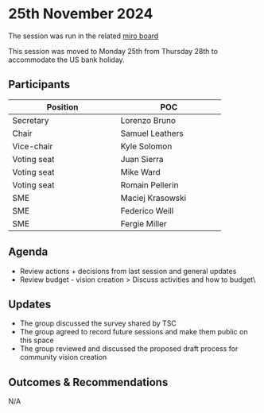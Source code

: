 # 25th November 2024

The session was run in the related [miro board](https://miro.com/app/board/uXjVKro_lxs=/)

This session was moved to Monday 25th from Thursday 28th to accommodate the US bank holiday.

## Participants

<table><thead><tr><th width="202">Position</th><th width="194">POC</th></tr></thead><tbody><tr><td>Secretary</td><td>Lorenzo Bruno</td></tr><tr><td>Chair</td><td>Samuel Leathers</td></tr><tr><td>Vice-chair</td><td>Kyle Solomon</td></tr><tr><td>Voting seat</td><td>Juan Sierra</td></tr><tr><td>Voting seat</td><td>Mike Ward</td></tr><tr><td>Voting seat</td><td>Romain Pellerin</td></tr><tr><td>SME</td><td>Maciej Krasowski</td></tr><tr><td>SME</td><td>Federico Weill</td></tr><tr><td>SME</td><td>Fergie Miller</td></tr></tbody></table>

## Agenda

* Review actions + decisions from last session and general updates
* Review budget - vision creation > Discuss activities and how to budget\


## Updates

* The group discussed the survey shared by TSC
* The group agreed to record future sessions and make them public on this space
* The group reviewed and discussed the proposed draft process for community vision creation

## Outcomes & Recommendations

N/A
